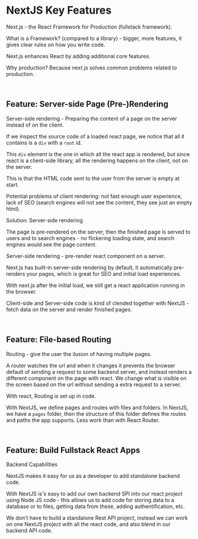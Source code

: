 # NextJS Key Features

Next.js - the React Framework for Production (fullstack framework).

What is a Framework? (compared to a library) - bigger, more features, it gives clear rules on how you write code.

Next.js enhances React by adding additional core features.

Why production? Because next.js solves common problems related to production.

<br>

## Feature: Server-side Page (Pre-)Rendering

Server-side rendering - Preparing the content of a page on the server instead of on the client.

If we inspect the source code of a loaded react page, we notice that all it contains is a `div` with a `root` id.

This `div` element is the one in which all the react app is rendered, but since react is a client-side library, all the rendering happens on the client, not on the server.

This is that the HTML code sent to the user from the server is empty at start.

Potential problems of client rendering: not fast enough user experience, lack of SEO (search engines will not see the content, they see just an empty html).

Solution: Server-side rendering

The page is pre-rendered on the server, then the finished page is served to users and to search engines - no flickering loading state, and search engines would see the page content.

Server-side rendering - pre-render react component on a server.

Next.js has built-in server-side rendering by default, it automatically pre-renders your pages, which is great for SEO and initial load experiences.

With next.js after the initial load, we still get a react application running in the browser.

Client-side and Server-side code is kind of clended together with NextJS - fetch data on the server and render finished pages.

<br>

## Feature: File-based Routing

Routing - give the user the ilusion of having multiple pages.

A router watches the url and when it changes it prevents the browser default of sending a request to some backend server, and instead renders a different component on the page with react. We change what is visible on the screen based on the url without sending a extra request to a server.

With react, Routing is set up in code.

With NextJS, we define pages and routes with files and folders. In NextJS, we have a `pages` folder, then the structure of this folder defines the routes and paths the app supports. Less work than with React Router.

<br>

## Feature: Build Fullstack React Apps

Backend Capabilities

NextJS makes it easy for us as a developer to add standalone backend code.

With NextJS is's easy to add our own backend SPI into our react project using Node JS code - this allows us to add code for storing data to a database or to files, getting data from these, adding authentification, etc.

We don't have to build a standalone Rest API project, instead we can work on one NextJS project with all the react code, and also blend in our backend API code.

<br>
